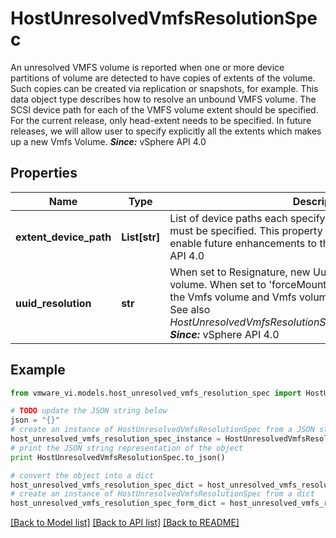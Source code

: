 # HostUnresolvedVmfsResolutionSpec

An unresolved VMFS volume is reported when one or more device partitions of volume are detected to have copies of extents of the volume.  Such copies can be created via replication or snapshots, for example. This data object type describes how to resolve an unbound VMFS volume. The SCSI device path for each of the VMFS volume extent should be specified. For the current release, only head-extent needs to be specified. In future releases, we will allow user to specify explicitly all the extents which makes up a new Vmfs Volume.  ***Since:*** vSphere API 4.0 

## Properties
Name | Type | Description | Notes
------------ | ------------- | ------------- | -------------
**extent_device_path** | **List[str]** | List of device paths each specifying a VMFS extent.  One extent must be specified. This property is represented as a list to enable future enhancements to the interface.  ***Since:*** vSphere API 4.0  | 
**uuid_resolution** | **str** | When set to Resignature, new Uuid is assigned to the VMFS volume.  When set to &#39;forceMount&#39;, existing uuid is assigned to the Vmfs volume and Vmfs volumes metadata doesn&#39;t change.  See also *HostUnresolvedVmfsResolutionSpecVmfsUuidResolution_enum*.  ***Since:*** vSphere API 4.0  | 

## Example

```python
from vmware_vi.models.host_unresolved_vmfs_resolution_spec import HostUnresolvedVmfsResolutionSpec

# TODO update the JSON string below
json = "{}"
# create an instance of HostUnresolvedVmfsResolutionSpec from a JSON string
host_unresolved_vmfs_resolution_spec_instance = HostUnresolvedVmfsResolutionSpec.from_json(json)
# print the JSON string representation of the object
print HostUnresolvedVmfsResolutionSpec.to_json()

# convert the object into a dict
host_unresolved_vmfs_resolution_spec_dict = host_unresolved_vmfs_resolution_spec_instance.to_dict()
# create an instance of HostUnresolvedVmfsResolutionSpec from a dict
host_unresolved_vmfs_resolution_spec_form_dict = host_unresolved_vmfs_resolution_spec.from_dict(host_unresolved_vmfs_resolution_spec_dict)
```
[[Back to Model list]](../README.md#documentation-for-models) [[Back to API list]](../README.md#documentation-for-api-endpoints) [[Back to README]](../README.md)


